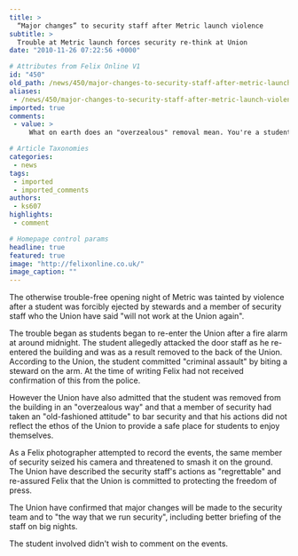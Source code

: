 ```yaml
---
title: >
  “Major changes” to security staff after Metric launch violence
subtitle: >
  Trouble at Metric launch forces security re-think at Union
date: "2010-11-26 07:22:56 +0000"

# Attributes from Felix Online V1
id: "450"
old_path: /news/450/major-changes-to-security-staff-after-metric-launch-violence-
aliases:
 - /news/450/major-changes-to-security-staff-after-metric-launch-violence-
imported: true
comments:
 - value: >
     What on earth does an "overzealous" removal mean. You're a student paper, you don't have to be totally euphemistic. Surely your photographer was there - what happened? <br> <br>Poor form.

# Article Taxonomies
categories:
 - news
tags:
 - imported
 - imported_comments
authors:
 - ks607
highlights:
 - comment

# Homepage control params
headline: true
featured: true
image: "http://felixonline.co.uk/"
image_caption: ""
---
```


The otherwise trouble-free opening night of Metric was tainted by violence after a student was forcibly ejected by stewards and a member of security staff who the Union have said "will not work at the Union again".

The trouble began as students began to re-enter the Union after a fire alarm at around midnight. The student allegedly attacked the door staff as he re-entered the building and was as a result removed to the back of the Union. According to the Union, the student committed "criminal assault" by biting a steward on the arm. At the time of writing Felix had not received confirmation of this from the police.

However the Union have also admitted that the student was removed from the building in an "overzealous way" and that a member of security had taken an "old-fashioned attitude" to bar security and that his actions did not reflect the ethos of the Union to provide a safe place for students to enjoy themselves.

As a Felix photographer attempted to record the events, the same member of security seized his camera and threatened to smash it on the ground. The Union have described the security staff's actions as "regrettable" and re-assured Felix that the Union is committed to protecting the freedom of press.

The Union have confirmed that major changes will be made to the security team and to "the way that we run security", including better briefing of the staff on big nights.

The student involved didn't wish to comment on the events.
